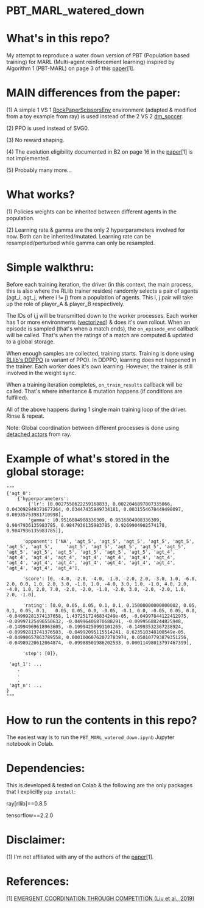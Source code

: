# PBT_MARL_watered_down

# What's in this repo?
My attempt to reproduce a water down version of PBT (Population based training) for MARL (Multi-agent reinforcement learning) inspired by Algorithm 1 (PBT-MARL) on page 3 of this [paper](https://arxiv.org/pdf/1902.07151.pdf)[1].

# MAIN differences from the paper:
(1) A simple 1 VS 1 [RockPaperScissorsEnv](https://github.com/ray-project/ray/blob/57544b1ff9f97d4da9f64d25c8ea5a3d8d247ffc/rllib/examples/env/rock_paper_scissors.py) environment (adapted & modified from a toy example from ray) is used instead of the 2 VS 2 [dm_soccer](https://git.io/dm_soccer).

(2) PPO is used instead of SVG0.

(3) No reward shaping.

(4) The evolution eligibility documented in B2 on page 16 in the [paper](https://arxiv.org/pdf/1902.07151.pdf)[1] is not implemented.

(5) Probably many more...

# What works?
(1) Policies weights can be inherited between different agents in the population.

(2) Learning rate & gamma are the only 2 hyperparameters involved for now. Both can be inherited/mutated. Learning rate can be resampled/perturbed while gamma can only be resampled.

# Simple walkthru:
Before each training iteration, the driver (in this context, the main process, this is also where the RLlib trainer resides) randomly selects a pair of agents (agt_i, agt_j, where i != j) from a population of agents. This i, j pair will take up the role of player_A & player_B respectively.

The IDs of i,j will be transmitted down to the worker processes. Each worker has 1 or more environments ([vectorized](https://rllib.readthedocs.io/en/latest/rllib-env.html#vectorized)) & does it's own rollout. When an episode is sampled (that's when a match ends), the `on_episode_end` callback will be called. That's when the ratings of a match are computed & updated to a global storage.

When enough samples are collected, training starts. Training is done using [RLlib's DDPPO](https://docs.ray.io/en/master/rllib-algorithms.html#decentralized-distributed-proximal-policy-optimization-dd-ppo) (a variant of PPO). In DDPPO, learning does not happened in the trainer. Each worker does it's own learning. However, the trainer is still involved in the weight sync.

When a training iteration completes, `on_train_results` callback will be called. That's where inheritance & mutation happens (if conditions are fulfilled).

All of the above happens during 1 single main training loop of the driver. Rinse & repeat.

Note: Global coordination between different processes is done using [detached actors](https://docs.ray.io/en/master/advanced.html#detached-actors) from ray.

# Example of what's stored in the global storage:
```
"""
{'agt_0':
    {'hyperparameters':
        {'lr': [0.0027558622259168833, 0.0022046897807335066, 0.043092949371677264, 0.03447435949734181, 0.0031554678449498097, 0.08935753981710998],
        'gamma': [0.9516804908336309, 0.9516804908336309, 0.9847936135983785, 0.9847936135983785, 0.9269904902574178, 0.9847936135983785]},

      'opponent': ['NA', 'agt_5', 'agt_5', 'agt_5', 'agt_5', 'agt_5', 'agt_5', 'agt_5',     'agt_5', 'agt_5', 'agt_5', 'agt_5', 'agt_5', 'agt_5', 'agt_5', 'agt_5', 'agt_5', 'agt_5', 'agt_5', 'agt_4', 'agt_4', 'agt_4', 'agt_4', 'agt_4', 'agt_4', 'agt_4', 'agt_4', 'agt_4', 'agt_4', 'agt_4', 'agt_4', 'agt_4', 'agt_4', 'agt_4', 'agt_4', 'agt_4', 'agt_4'],

      'score': [0, -4.0, -2.0, -4.0, -1.0, -2.0, 2.0, -3.0, 1.0, -6.0, 2.0, 0.0, 1.0, 2.0, 3.0, -1.0, 1.0, -4.0, 3.0, 1.0, -1.0, 4.0, 2.0, -4.0, 1.0, 2.0, 7.0, -2.0, -2.0, -1.0, -2.0, 3.0, -2.0, -2.0, 1.0, 2.0, -1.0],

      'rating': [0.0, 0.05, 0.05, 0.1, 0.1, 0.15000000000000002, 0.05, 0.1, 0.05, 0.1,   0.05, 0.05, 0.0, -0.05, -0.1, 0.0, -0.05, 0.05, 0.0, -0.04999281374137658, 1.4372517246834249e-05, -0.04997844122412975, -0.09997125496550632, -0.04996406870688291, -0.09995688244825948, -0.14994969618963605, -0.19994250993101265, -0.14993532367238924, -0.09992813741376583, -0.04992095115514241, 8.623510348100549e-05, -0.04990657863789558, 0.00010060762072783974, 0.050107793879351256, -0.04989220612064874, -0.09988501986202533, 0.00011498013797467399],

      'step': [0]},

 'agt_1': ...
    .
    .
    .
 'agt_n': ...    
}
"""
```

# How to run the contents in this repo?
The easiest way is to run the `PBT_MARL_watered_down.ipynb` Jupyter notebook in Colab.

# Dependencies:
This is developed & tested on Colab & the following are the only packages that I explicitly `pip install`:

ray[rllib]==0.8.5

tensorflow==2.2.0

# Disclaimer:
(1) I'm not affiliated with any of the authors of the [paper](https://arxiv.org/pdf/1902.07151.pdf)[1].

# References:
[1] [EMERGENT COORDINATION THROUGH COMPETITION (Liu et al., 2019)](https://arxiv.org/pdf/1902.07151.pdf)
